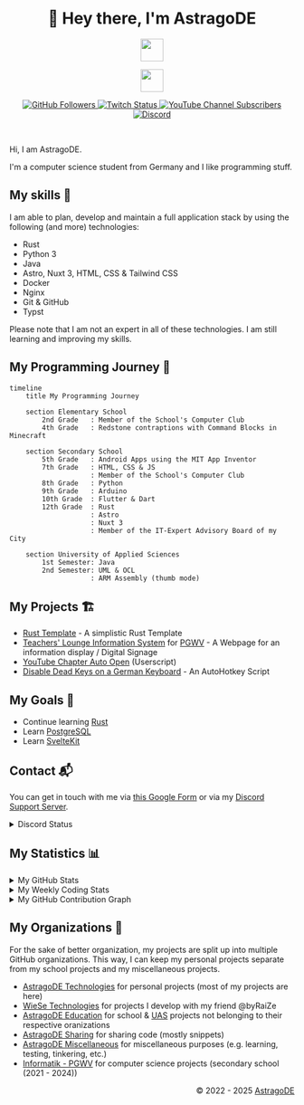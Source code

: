 <h1 align="center">👋 Hey there, I'm AstragoDE</h1>

<!-- Badges -->

<p align="center">
    <img src="https://skillicons.dev/icons?i=rust,python,java,astro,nuxt,html,css,js,tailwind" height="40"/>
</p>

<p align="center">
    <img src="https://skillicons.dev/icons?i=linux,windows,docker,nginx,git,github,vscode,discord,blender" height="40"/>
</p>

<p align="center">
    <a href="https://gh.astrago.de" target="_blank">
        <img alt="GitHub Followers" src="https://img.shields.io/github/followers/AstragoDE?style=flat-square&label=GitHub%20Followers">
    </a>
    <a href="https://tw.astrago.de" target="_blank">
        <img alt="Twitch Status" src="https://img.shields.io/twitch/status/astragode?style=flat-square&label=Twitch">
    </a>
    <a href="https://yt.astrago.de" target="_blank">
        <img alt="YouTube Channel Subscribers" src="https://img.shields.io/youtube/channel/subscribers/UCBwRnJ_byI-WjxTv0c0iVPw?style=flat-square&label=YouTube%20Channel%20Subscribers&color=%23ff0000">
    </a>
    <a href="https://discord.gg/bmHmDW39NH">
        <img alt="Discord" src="https://img.shields.io/discord/1078699274273034371?style=flat-square&label=Discord%20Support%20Server&color=5869e9&cacheSeconds=5">
    </a>
</p>
<br>

Hi, I am AstragoDE.

I'm a computer science student from Germany and I like programming stuff.

## My skills 🎯

I am able to plan, develop and maintain a full application stack by using the following (and more) technologies:

- Rust
- Python 3
- Java
- Astro, Nuxt 3, HTML, CSS & Tailwind CSS
- Docker
- Nginx
- Git & GitHub
- Typst

Please note that I am not an expert in all of these technologies. I am still learning and improving my skills.

## My Programming Journey 🧭

```mermaid
timeline
    title My Programming Journey

    section Elementary School
        2nd Grade   : Member of the School's Computer Club
        4th Grade   : Redstone contraptions with Command Blocks in Minecraft

    section Secondary School
        5th Grade   : Android Apps using the MIT App Inventor
        7th Grade   : HTML, CSS & JS
                    : Member of the School's Computer Club
        8th Grade   : Python
        9th Grade   : Arduino
        10th Grade  : Flutter & Dart
        12th Grade  : Rust
                    : Astro
                    : Nuxt 3
                    : Member of the IT-Expert Advisory Board of my City

    section University of Applied Sciences
        1st Semester: Java
        2nd Semester: UML & OCL
                    : ARM Assembly (thumb mode)
```

## My Projects 🏗️

- [Rust Template](https://github.com/AstragoDETechnologies/rust-template) - A simplistic Rust Template
- [Teachers' Lounge Information System](https://github.com/WieSeTechnologies/astroTLIS) for [PGWV](http://pgwv.de) - A Webpage for an information display / Digital Signage
- [YouTube Chapter Auto Open](https://github.com/AstragoTech/youtube_chapter_auto_open) (Userscript)
- [Disable Dead Keys on a German Keyboard](https://github.com/AstragoDETechnologies/disable-dead-keys-german-keyboard) - An AutoHotkey Script

## My Goals 🥅

- Continue learning [Rust](https://www.rust-lang.org/)
- Learn [PostgreSQL](https://www.postgresql.org/)
- Learn [SvelteKit](https://kit.svelte.dev/)

## Contact 📬

You can get in touch with me via [this Google Form](https://docs.google.com/forms/d/e/1FAIpQLSdOZ5kqCVAjom2DfaeiOooklw_xfUqaf9RN1v2X53nldh200w/viewform?usp=sf_link) or via my [Discord Support Server](https://discord.gg/bmHmDW39NH).

<details><summary>Discord Status</summary><img src="https://lanyard-profile-readme.vercel.app/api/812370844406775808?animated=true" alt="AstragoDE's Discord Status"/></details>

## My Statistics 📊

<details><summary>My GitHub Stats</summary><p align="left">
    <img src="https://github-readme-stats.vercel.app/api?username=AstragoDE&theme=blueberry&custom_title=AstragoDE%27s%20GitHub%20Stats&count_private=true&show_icons=false&hide_border=true&line_height=20&bg_color=1e1e2e&text_color=cdd6f4&icon_color=cba6f7&title_color=94e2d5" alt="AstragoDE's GitHub Stats"/>
</p></details>

<details><summary>My Weekly Coding Stats</summary><p align="left">
    <img src="https://github-readme-stats.vercel.app/api/wakatime?username=AstragoDE&api_domain=wakapi.dev&theme=blueberry&custom_title=AstragoDE%27s%20Weekly%20Coding%20Stats&layout=compact&langs_count=6&hide_border=true&line_height=20&bg_color=1e1e2e&text_color=cdd6f4&icon_color=cba6f7&title_color=94e2d5" alt="AstragoDE's Weekly Coding Stats"/>
</p></details>

<details><summary>My GitHub Contribution Graph</summary><p align="left">
    <img src="https://github-readme-activity-graph.vercel.app/graph?username=astragode&theme=github-compact&days=14" alt="AstragoDE's GitHub Contribution Graph"/>
</p></details>

## My Organizations 🏢

For the sake of better organization, my projects are split up into multiple GitHub organizations.
This way, I can keep my personal projects separate from my school projects and my miscellaneous projects.

- [AstragoDE Technologies](https://github.com/AstragoDETechnologies) for personal projects (most of my projects are here)
- [WieSe Technologies](https://github.com/WieSeTechnologies) for projects I develop with my friend @byRaiZe
- [AstragoDE Education](https://github.com/AstragoDEEducation) for school & [UAS](https://en.wikipedia.org/wiki/Fachhochschule) projects not belonging to their respective oranizations
- [AstragoDE Sharing](https://github.com/AstragoDESharing) for sharing code (mostly snippets)
- [AstragoDE Miscellaneous](https://github.com/AstragoDEMiscellaneous) for miscellaneous purposes (e.g. learning, testing, tinkering, etc.)
- [Informatik - PGWV](https://github.com/InformatikPGWV) for computer science projects (secondary school (2021 - 2024))

<!-- <p align="left">
<img src="https://github-readme-stats.vercel.app/api/top-langs/?username=AstragoDE&layout=compact&theme=blueberry&count_private=true&hide_border=true"/>
</p> -->

<!-- ### My GitHub Commits (Skyline) 🌃 -->
<!-- - [2025 GitHub Skyline](https://skyline.github.com/astragode/2025) -->
<!-- - [2024 GitHub Skyline](https://skyline.github.com/astragode/2024) -->
<!-- - [2023 GitHub Skyline](https://skyline.github.com/astragode/2023) -->
<!-- - [2022 GitHub Skyline](https://skyline.github.com/astragode/2022) -->
<!-- - [2021 GitHub Skyline](https://skyline.github.com/astragode/2021) -->
<!-- - [2020 GitHub Skyline](https://skyline.github.com/astragode/2020) -->

<div align="right" style="text-align: right;">
    <p>© 2022 - 2025 <a href="https://gh.astrago.de">AstragoDE</a></p>
</div>
